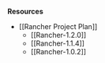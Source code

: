 **Resources**
* [[Rancher Project Plan]]
  * [[Rancher-1.2.0]]
  * [[Rancher-1.1.4]]
  * [[Rancher-1.0.2]]